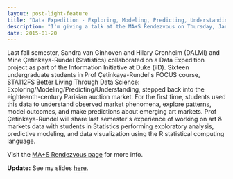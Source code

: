 ```yaml
---
layout: post-light-feature
title: "Data Expedition - Exploring, Modeling, Predicting, Understanding Paintings in Paris"
description: "I'm giving a talk at the MA+S Rendezvous on Thursday, Jan 22, 2015, at 4:30pm at Smith Bay 10."
date: 2015-01-20
---
```


Last fall semester, Sandra van Ginhoven and Hilary Cronheim (DALMI) and Mine Çetinkaya-Rundel (Statistics) collaborated on a Data Expedition project as part of the Information Initiative at Duke (iiD). Sixteen undergraduate students in Prof Çetinkaya-Rundel's FOCUS course, STA112FS Better Living Through Data Science: Exploring/Modeling/Predicting/Understanding, stepped back into the eighteenth-century Parisian auction market. For the first time, students used this data to understand observed market phenomena, explore patterns, model outcomes, and make predictions about emerging art markets. Prof Çetinkaya-Rundel will share last semester's experience of working on art & markets data with students in Statistics performing exploratory analysis, predictive modeling, and data visualization using the R statistical computing language.
 
Visit the [MA+S Rendezvous page](http://vis.duke.edu/Rendezvous/spring_2015.html#2015-01-22) for more info.

**Update:** See my slides [here](http://stat.duke.edu/~mc301/talks/ma+s_rendezvous_Jan2015.pdf).